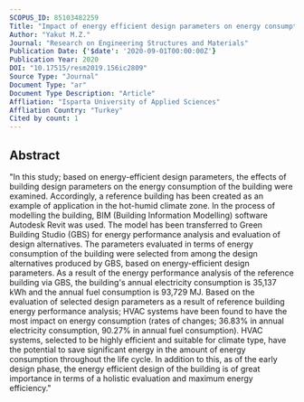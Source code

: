 ```yaml
---
SCOPUS_ID: 85103482259
Title: "Impact of energy efficient design parameters on energy consumption in hot-humid climate zones"
Author: "Yakut M.Z."
Journal: "Research on Engineering Structures and Materials"
Publication Date: {'$date': '2020-09-01T00:00:00Z'}
Publication Year: 2020
DOI: "10.17515/resm2019.156ic2809"
Source Type: "Journal"
Document Type: "ar"
Document Type Description: "Article"
Affliation: "Isparta University of Applied Sciences"
Affliation Country: "Turkey"
Cited by count: 1
---
```


## Abstract
"In this study; based on energy-efficient design parameters, the effects of building design parameters on the energy consumption of the building were examined. Accordingly, a reference building has been created as an example of application in the hot-humid climate zone. In the process of modelling the building, BIM (Building Information Modelling) software Autodesk Revit was used. The model has been transferred to Green Building Studio (GBS) for energy performance analysis and evaluation of design alternatives. The parameters evaluated in terms of energy consumption of the building were selected from among the design alternatives produced by GBS, based on energy-efficient design parameters. As a result of the energy performance analysis of the reference building via GBS, the building's annual electricity consumption is 35,137 kWh and the annual fuel consumption is 93,729 MJ. Based on the evaluation of selected design parameters as a result of reference building energy performance analysis; HVAC systems have been found to have the most impact on energy consumption (rates of changes; 36.83% in annual electricity consumption, 90.27% in annual fuel consumption). HVAC systems, selected to be highly efficient and suitable for climate type, have the potential to save significant energy in the amount of energy consumption throughout the life cycle. In addition to this, as of the early design phase, the energy efficient design of the building is of great importance in terms of a holistic evaluation and maximum energy efficiency."
